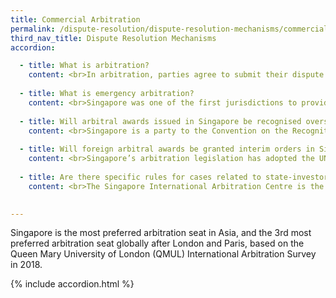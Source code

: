 ```yaml
---
title: Commercial Arbitration
permalink: /dispute-resolution/dispute-resolution-mechanisms/commercial-arbitration/
third_nav_title: Dispute Resolution Mechanisms 
accordion:

  - title: What is arbitration?
    content: <br>In arbitration, parties agree to submit their dispute for resolution by one or more arbitrators, who are neutral third parties appointed to resolve the dispute. The arbitrators will render a final and binding decision in the form of an award after giving each side an opportunity to present its case.
  
  - title: What is emergency arbitration?
    content: <br>Singapore was one of the first jurisdictions to provide clear legislative support for the appointment of an emergency arbitrator, and for any resulting order. The emergency arbitrator procedure enables parties to obtain urgent interim relief before a Tribunal is constituted, without the need to go to Court.
    
  - title: Will arbitral awards issued in Singapore be recognised overseas?
    content: <br>Singapore is a party to the Convention on the Recognition and Enforcement of Foreign Arbitral Awards (commonly known as the "New York Convention"). <br><br> Arbitral awards issued in Singapore are enforceable in over 150 countries.
    
  - title: Will foreign arbitral awards be granted interim orders in Singapore?
    content: <br>Singapore’s arbitration legislation has adopted the UNCITRAL Model Law on International Commercial Arbitration of 1985, including provisions which empowering the Court to grant interim orders in aid of foreign arbitration.
    
  - title: Are there specific rules for cases related to state-investor disputes?
    content: <br>The Singapore International Arbitration Centre is the first commercial arbitral institution to offer a stand-alone set of rules to address the special features and demands of arbitration proceedings involving States, State-controlled entities or intergovernmental organisations, whether arising out of a contract, statute, treaty or other instrument. The 1st edition of the SIAC Investment Arbitration Rules came into effect on 1 January 2017.

    
---
```

Singapore is the most preferred arbitration seat in Asia, and the 3rd most preferred arbitration seat globally after London and Paris, based on the Queen Mary University of London (QMUL) International Arbitration Survey in 2018.

{% include accordion.html %}  


